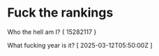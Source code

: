 # Fuck the rankings

Who the hell am I?
{ 15282117 }

What fucking year is it?
[ 2025-03-12T05:50:00Z ]
